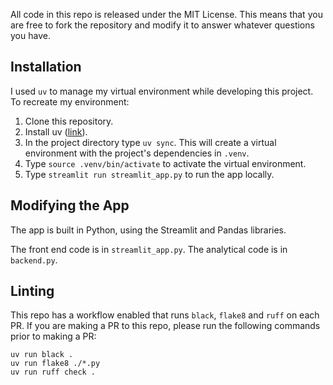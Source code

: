 All code in this repo is released under the MIT License. This means that you are free to fork the repository and modify
it to answer whatever questions you have. 

## Installation
I used `uv` to manage my virtual environment while developing this project. To recreate my environment:
1. Clone this repository.
2. Install uv ([link](https://docs.astral.sh/uv/#installation)).
3. In the project directory type `uv sync`. This will create a virtual environment with the project's dependencies in
   `.venv`. 
4. Type `source .venv/bin/activate` to activate the virtual environment.
5. Type `streamlit run streamlit_app.py` to run the app locally.

## Modifying the App

The app is built in Python, using the Streamlit and Pandas libraries.

The front end code is in `streamlit_app.py`. The analytical code is in `backend.py`.

## Linting

This repo has a workflow enabled that runs `black`, `flake8` and `ruff` on each PR. If you are making a PR to this repo,
please run the following commands prior to making a PR:

```
uv run black .
uv run flake8 ./*.py
uv run ruff check .
```